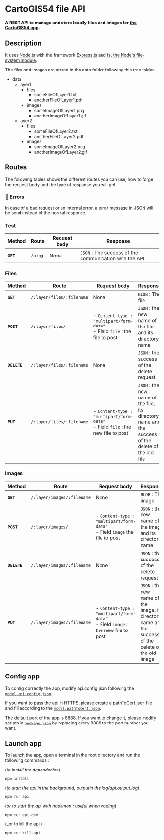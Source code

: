 # CartoGIS54 file API
__A REST API to manage and store locally files and images for [the CartoGIS54 app](https://github.com/infogeo54/CartoGIS54).__

## Description 
It uses [Node.js](https://nodejs.org/) with the framework [Express.js](https://expressjs.com/fr/) and [fs, the Node's file-system module](https://nodejs.org/api/fs.html).

The files and images are stored in the data folder following this tree folder.

- data
   - layer1
        - files
            - someFileOfLayer1.txt
            - anotherFileOfLayer1.pdf
        - images
            - someImageOfLayer1.png
            - anotherImageOfLayer1.gif
   - layer2
        - files
            - someFileOfLayer2.txt
            - anotherFileOfLayer2.pdf
        - images
            - someImageOfLayer2.png
            - anotherImageOfLayer2.gif

## Routes
The following tables shows the different routes you can use, how to forge the request body and the type of response you will get

### :rotating_light: Errors
 In case of a bad request or an internal error, a error message in JSON will be send instead of the normal response. 

### Test 
| Method | Route | Request body | Response
|--- | --- | --- | ---
| __`GET`__ | `/ping` | None | `JSON` : The success of the communication with the API

### Files
| Method | Route | Request body | Response
|--- | --- | --- | ---
| __`GET`__ | `/:layer/files/:filename` | None | `BLOB` : The file 
| __`POST`__ | `/:layer/files/` | - `Content-type : "multipart/form-data"` <br>  - Field `file` : the file to post | `JSON` : the new name of the file and its directory name 
| __`DELETE`__ | `/:layer/files/:filename` | None | `JSON` : the success of the delete request
| __`PUT`__ | `/:layer/files/:filename` | - `Content-type : "multipart/form-data"` <br>  - Field `file` : the new file to post | `JSON` : the new name of the file, its directory name and the success of the delete of the old file 

### Images
| Method | Route | Request body | Response
|--- | --- | --- | ---
| __`GET`__ | `/:layer/images/:filename` | None | `BLOB` : The image 
| __`POST`__ | `/:layer/images/` | - `Content-type : "multipart/form-data"` <br>  - Field `image` the file to post | `JSON` : the new name of the image and its directory name 
| __`DELETE`__ |  `/:layer/images/:filename` | None | `JSON` : the success of the delete request
| __`PUT`__ | `/:layer/images/:filename` | - `Content-type : "multipart/form-data"` <br>  - Field `image` : the new file to post | `JSON` : the new name of the image, its directory name and the success of the delete of the old image 

## Config app
To config correctly the app, modify api.config.json following the [`model.api.config.json`](https://raw.githubusercontent.com/infogeo54/CartoGIS54-file-API/master/model.api.config.json).

If you want to pass the api in HTTPS, please create a pathToCert.json file and fill according to the [`model.pathToCert.json`](model.pathToCert.json).

The default port of the app is 8888. If you want to change it, please modify scripts in [`package.json`](package.json) by replacing every 8888 to the port number you want.

## Launch app
To launch the app, open a terminal in the root directory and run the following commands :

(_to install the dependecies_) 
```
npm install
```

(_to start the api in the background, outputin the log/api.output.log_)
```
npm run api
```

(_or to start the api with nodemon : useful when coding_)
```
npm run api-dev
```


(_or to kill the api )
```
npm run kill-api
```